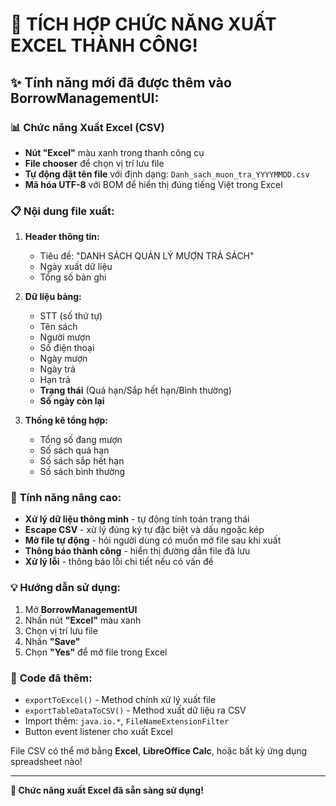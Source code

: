# 🎉 TÍCH HỢP CHỨC NĂNG XUẤT EXCEL THÀNH CÔNG!

## ✨ **Tính năng mới đã được thêm vào BorrowManagementUI:**

### 📊 **Chức năng Xuất Excel (CSV)**
- **Nút "Excel"** màu xanh trong thanh công cụ
- **File chooser** để chọn vị trí lưu file
- **Tự động đặt tên file** với định dạng: `Danh_sach_muon_tra_YYYYMMDD.csv`
- **Mã hóa UTF-8** với BOM để hiển thị đúng tiếng Việt trong Excel

### 📋 **Nội dung file xuất:**
1. **Header thông tin:**
   - Tiêu đề: "DANH SÁCH QUẢN LÝ MƯỢN TRẢ SÁCH"
   - Ngày xuất dữ liệu
   - Tổng số bản ghi

2. **Dữ liệu bảng:**
   - STT (số thứ tự)
   - Tên sách
   - Người mượn
   - Số điện thoại
   - Ngày mượn
   - Ngày trả
   - Hạn trả
   - **Trạng thái** (Quá hạn/Sắp hết hạn/Bình thường)
   - **Số ngày còn lại**

3. **Thống kê tổng hợp:**
   - Tổng số đang mượn
   - Số sách quá hạn
   - Số sách sắp hết hạn
   - Số sách bình thường

### 🎯 **Tính năng nâng cao:**
- **Xử lý dữ liệu thông minh** - tự động tính toán trạng thái
- **Escape CSV** - xử lý đúng ký tự đặc biệt và dấu ngoặc kép
- **Mở file tự động** - hỏi người dùng có muốn mở file sau khi xuất
- **Thông báo thành công** - hiển thị đường dẫn file đã lưu
- **Xử lý lỗi** - thông báo lỗi chi tiết nếu có vấn đề

### 💡 **Hướng dẫn sử dụng:**
1. Mở **BorrowManagementUI**
2. Nhấn nút **"Excel"** màu xanh
3. Chọn vị trí lưu file
4. Nhấn **"Save"**
5. Chọn **"Yes"** để mở file trong Excel

### 🔧 **Code đã thêm:**
- `exportToExcel()` - Method chính xử lý xuất file
- `exportTableDataToCSV()` - Method xuất dữ liệu ra CSV
- Import thêm: `java.io.*`, `FileNameExtensionFilter`
- Button event listener cho xuất Excel

File CSV có thể mở bằng **Excel**, **LibreOffice Calc**, hoặc bất kỳ ứng dụng spreadsheet nào!

---
**🎊 Chức năng xuất Excel đã sẵn sàng sử dụng!**